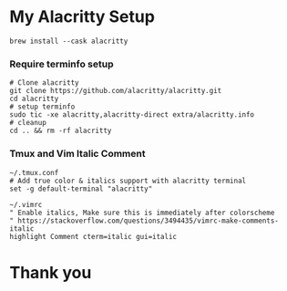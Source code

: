# My Alacritty Setup

```
brew install --cask alacritty
```

### Require terminfo setup

```
# Clone alacritty
git clone https://github.com/alacritty/alacritty.git
cd alacritty
# setup terminfo
sudo tic -xe alacritty,alacritty-direct extra/alacritty.info
# cleanup
cd .. && rm -rf alacritty

```

### Tmux and Vim Italic Comment

```
~/.tmux.conf
# Add true color & italics support with alacritty terminal
set -g default-terminal "alacritty"

~/.vimrc
" Enable italics, Make sure this is immediately after colorscheme
" https://stackoverflow.com/questions/3494435/vimrc-make-comments-italic
highlight Comment cterm=italic gui=italic

```

# Thank you
